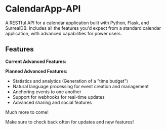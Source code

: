 # CalendarApp-API

A RESTful API for a calendar application built with Python, Flask, and SurrealDB. Includes all the features you'd expect from a standard calendar application, with advanced capabilities for power users.

## Features

**Current Advanced Features:**

**Planned Advanced Features:**

- Statistics and analytics (Generation of a "time budget")
- Natural language processing for event creation and management
- Anchoring events to one another
- Support for webhooks for real-time updates
- Advanced sharing and social features

Much more to come!

Make sure to check back often for updates and new features!